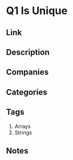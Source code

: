 # Q1 Is Unique

## Link

## Description

## Companies

## Categories

## Tags

1. Arrays
1. Strings

## Notes